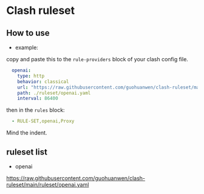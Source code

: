 # Clash ruleset

## How to use

- example:

copy and paste this to the `rule-providers` block of your clash config file.

```yaml
  openai:
    type: http
    behavior: classical
    url: "https://raw.githubusercontent.com/guohuanwen/clash-ruleset/main/ruleset/openai.yaml"
    path: ./ruleset/openai.yaml
    interval: 86400
```

then in the `rules` block:

```yaml
  - RULE-SET,openai,Proxy
```

Mind the indent.

## ruleset list

- openai

https://raw.githubusercontent.com/guohuanwen/clash-ruleset/main/ruleset/openai.yaml
